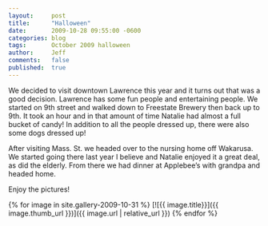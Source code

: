 ```yaml
---
layout:     post
title:      "Halloween"
date:       2009-10-28 09:55:00 -0600
categories: blog
tags:       October 2009 halloween
author:     Jeff
comments:   false
published:  true
---
```

We decided to visit downtown Lawrence this year and it turns out that was a good decision. Lawrence has some fun people and entertaining people. We started on 9th street and walked down to Freestate Brewery then back up to 9th. It took an hour and in that amount of time Natalie had almost a full bucket of candy! In addition to all the people dressed up, there were also some dogs dressed up!

After visiting Mass. St. we headed over to the nursing home off Wakarusa. We started going there last year I believe and Natalie enjoyed it a great deal, as did the elderly. From there we had dinner at Applebee’s with grandpa and headed home.

Enjoy the pictures!

{% for image in site.gallery-2009-10-31 %}
  [![{{ image.title}}]({{ image.thumb_url }})]({{ image.url | relative_url }})
{% endfor %}

